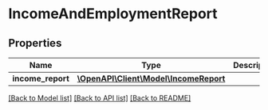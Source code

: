 # IncomeAndEmploymentReport

## Properties
Name | Type | Description | Notes
------------ | ------------- | ------------- | -------------
**income_report** | [**\OpenAPI\Client\Model\IncomeReport**](IncomeReport.md) |  | [optional] 

[[Back to Model list]](../README.md#documentation-for-models) [[Back to API list]](../README.md#documentation-for-api-endpoints) [[Back to README]](../README.md)


